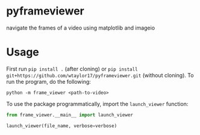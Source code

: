 # pyframeviewer
navigate the frames of a video using matplotlib and imageio

# Usage
First run `pip install .` (after cloning) or `pip install git+https://github.com/wtaylor17/pyframeviewer.git` (without cloning). To run the program, do the following:

```
python -m frame_viewer <path-to-video>
```

To use the package programmatically, import the `launch_viewer` function:

```python
from frame_viewer.__main__ import launch_viewer

launch_viewer(file_name, verbose=verbose)
```
